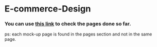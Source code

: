 # E-commerce-Design
### You can use [this link](https://www.figma.com/design/8RmepzVd2Pzeam80iEcWOv/E-commerce?node-id=0-1&t=PENcexcaHT3B4Eld-1) to check the pages done so far.
ps: each mock-up page is found in the pages section and not in the same page.


